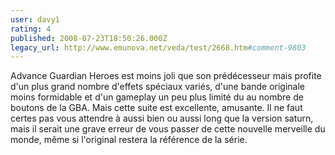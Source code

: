 ```yaml
---
user: davy1
rating: 4
published: 2008-07-23T18:50:26.000Z
legacy_url: http://www.emunova.net/veda/test/2668.htm#comment-9803
---
```

Advance Guardian Heroes est moins joli que son prédécesseur mais profite d'un plus grand nombre d'effets spéciaux variés, d'une bande originale moins formidable et d'un gameplay un peu plus limité du au nombre de boutons de la GBA. Mais cette suite est excellente, amusante. Il ne faut certes pas vous attendre à aussi bien ou aussi long que la version saturn, mais il serait une grave erreur de vous passer de cette nouvelle merveille du monde, même si l'original restera la référence de la série.